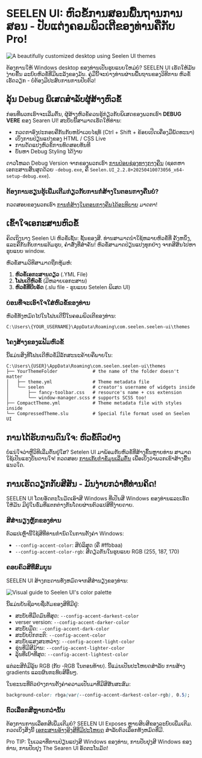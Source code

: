# SEELEN UI: ຫົວຂໍ້ການສອນພື້ນຖານການສອນ - ປັບແຕ່ງຄອມພິວເຕີຂອງທ່ານຄືກັບ Pro!

![A beautifully customized desktop using Seelen UI themes](https://raw.githubusercontent.com/Seelen-Inc/sl-blogs/refs/heads/master/blog/seelen-ui-theme-tutorial/image.png)

ຕ້ອງການໃຫ້ Windows desktop ຂອງທ່ານເປັນຮູບແບບໃຫມ່ບໍ? SEELEN UI ເຮັດໃຫ້ມັນງ່າຍຂື້ນ
ລະບົບຫົວຂໍ້ທີ່ມີພະລັງຂອງມັນ. ຄູ່ມືນີ້ຈະຍ່າງທ່ານຜ່ານພື້ນຖານຂອງວິທີການ ຫົວຂໍ້ເຮັດວຽກ - ບໍ່ຕ້ອງມີປະສົບການການປັບຕົວ!

## ລຸ້ນ Debug ພິເສດສໍາລັບຜູ້ສ້າງຫົວຂໍ້

ກ່ອນທີ່ພວກເຮົາຈະເລີ່ມຕົ້ນ, ຜູ້ສ້າງຫົວຂໍ້ຄວນຮູ້ກ່ຽວກັບພິເສດຂອງພວກເຮົາ **DEBUG VERE** ຂອງ Searen UI!
ສະບັບນີ້ສາມາດເຮັດໃຫ້ທ່ານ:

- ກວດກາອົງປະກອບຄືກັນກັບຫນ້າເວບໄຊທ໌ (Ctrl + Shift + ຂ້ອຍເປີດເຄື່ອງມືພັດທະນາ)
- ເບິ່ງການປ່ຽນແປງຂອງ HTML / CSS Live
- ການດັດແປງຫົວຂໍ້ການທົດສອບທັນທີ
- ບັນຫາ Debug Styling ໄດ້ງ່າຍ

ດາວໂຫລດ Debug Version ຈາກຂອງພວກເຮົາ
[ການປ່ອຍຊ່ອງທາງກາງຄືນ](https://seelen.io/apps/seelen-ui/releases/nightly)
(ຊອກຫາເອກະສານສິ້ນສຸດດ້ວຍ `-debug.exe`, ຄື
`Seelen.UI_2.2.8+20250410073056_x64-setup-debug.exe`).

### ຕ້ອງການຮຽນຮູ້ເພີ່ມເຕີມກ່ຽວກັບການກໍ່ສ້າງໃນຕອນກາງຄືນບໍ?

ກວດສອບຂອງພວກເຮົາ
[ການກໍ່ສ້າງໃນຕອນກາງຄືນໄດ້ອະທິບາຍ](https://seelen.io/blog/seelen-ui-nightly) ມາດຕາ!

## ເຂົ້າໃຈເອກະສານຫົວຂໍ້

ຄິດເຖິງນາງ Seelen Ui ຫົວຂໍ້ເຊັ່ນ: ຊັ້ນຂອງສີ. ທ່ານສາມາດນໍາໃຊ້ຫລາຍຫົວຂໍ້ທີ່ ຄັ້ງຫນຶ່ງ, ແລະຄືກັນກັບການແຕ້ມຮູບ,
ຄໍາສັ່ງທີ່ສໍາຄັນ! ຫົວຂໍ້ສາມາດປ່ຽນແປງທຸກຢ່າງ ຈາກສີສັນໄປຫາຮູບແບບ window.

ຫົວຂໍ້ສາມວິທີສາມາດຖືກຫຸ້ມຫໍ່:

1. **ຫົວຂໍ້ເອກະສານດຽວ** (.YML File)
2. **ໂຟນເດີຫົວຂໍ້** (ມີຫລາຍເອກະສານ)
3. **ຫົວຂໍ້ທີ່ບີບອັດ** (.slu file - ຮູບແບບ Setelen ພິເສດ UI)

### ບ່ອນທີ່ຈະເອົາໃຈໃສ່ຫົວຂໍ້ຂອງທ່ານ

ຫົວຂໍ້ທັງຫມົດໄປໃນໂຟນເດີນີ້ໃນຄອມພິວເຕີຂອງທ່ານ:

```text
C:\Users\{YOUR_USERNAME}\AppData\Roaming\com.seelen.seelen-ui\themes
```

### ໂຄງສ້າງຂອງແຟ້ມຫົວຂໍ້

ນີ້ແມ່ນສິ່ງທີ່ໂຟນເດີຫົວຂໍ້ມີລັກສະນະຄ້າຍຄືພາຍໃນ:

```text
C:\Users\{USER}\AppData\Roaming\com.seelen.seelen-ui\themes
├── YourThemeFolder             # the name of the folder doesn't matter
│   ├── theme.yml               # Theme metadata file
│   └── seelen                  # creator's username of widgets inside
│       ├── fancy-toolbar.css   # resource's name + css extension
│       └── window-manager.scss # supports SCSS too!
├── CompactTheme.yml            # Theme metadata file with styles inside
└── CompressedTheme.slu         # Special file format used on Seelen UI
```

## ການໄດ້ຮັບການດົນໃຈ: ຫົວຂໍ້ຕົວຢ່າງ

ບໍ່ແນ່ໃຈວ່າຫຼືວິທີເລີ່ມຕົ້ນຢູ່ໃສ? Setelen UI ມາພ້ອມກັບຫົວຂໍ້ທີ່ສ້າງຂຶ້ນຫຼາຍທ່ານ ສາມາດໃຊ້ເປັນແຮງບັນດານໃຈ!
ກວດສອບ
[ການເກັບກໍາຂໍ້ມູນເລີ່ມຕົ້ນ](https://github.com/eythaann/Seelen-UI/tree/master/static/themes)
ເພື່ອເບິ່ງວ່າພວກເຂົາສ້າງຂື້ນແນວໃດ.

## ການເຮັດວຽກກັບສີສັນ - ມັນງ່າຍກວ່າທີ່ທ່ານຄິດ!

SEELEN UI ໂດຍອັດຕະໂນມັດເອົາສີ Windows ທີ່ເປັນສີ Windows ຂອງທ່ານແລະເຮັດໃຫ້ມັນ
ມີຢູ່ໃນຮົ່ມທີ່ແຕກຕ່າງກັນໂດຍຜ່ານຕົວແປສີທີ່ງ່າຍດາຍ.

### ສີສໍານຽງຫຼັກຂອງທ່ານ

ຕົວແປເຫຼົ່ານີ້ໃຊ້ສີທີ່ທ່ານກໍານົດໃນການຕັ້ງຄ່າ Windows:

- `--config-accent-color`: ສີບໍລິສຸດ (ຄື #ffbbaa)
- `--config-accent-color-rgb`: ສີດຽວກັນໃນຮູບແບບ RGB (255, 187, 170)

### ຄອບຄົວສີທີ່ສົມບູນ

SEELEN UI ສ້າງກະດານທັງຫມົດຈາກສີສໍານຽງຂອງທ່ານ:

![Visual guide to Seelen UI's color palette](https://raw.githubusercontent.com/Seelen-Inc/sl-blogs/refs/heads/master/blog/seelen-ui-theme-tutorial/colors.png)

ນີ້ແມ່ນບັນຊີລາຍຊື່ເຕັມຂອງສີທີ່ມີຢູ່:

- ສະບັບທີ່ມືດມົນທີ່ສຸດ: `--config-accent-darkest-color`
- verser version: `--config-accent-darker-color`
- ສະບັບມືດ: `--config-accent-dark-color`
- ສະບັບປົກກະຕິ: `--config-accent-color`
- ສະບັບແສງສະຫວ່າງ: `--config-accent-light-color`
- ຮຸ່ນທີ່ມີສີມ້ານ: `--config-accent-lighter-color`
- ລຸ້ນທີ່ເບົາທີ່ສຸດ: `--config-accent-lightest-color`

ແຕ່ລະສີກໍ່ມີລຸ້ນ RGB (ກັບ -RGB ໃນຕອນທ້າຍ). ນີ້ແມ່ນເປັນປະໂຫຍດສໍາລັບ ການສ້າງ gradients
ແລະຜົນກະທົບສີອື່ນໆ.

ໃນຂະນະທີ່ຕົວຢ່າງການຕັ້ງຄ່າຄວາມເປັນມາທີ່ມີສີສັນສະສົມ:

```css
background-color: rbga(var(--config-accent-darkest-color-rgb), 0.5);
```

### ຕົວເລືອກສີຫຼາຍກວ່ານັ້ນ

ຕ້ອງການການເລືອກສີເພີ່ມເຕີມບໍ? SEELEN UI Exposes ຫຼາຍສິບສີຂອງລະບົບເພີ່ມເຕີມ. ກວດເບິ່ງສິ່ງນີ້
[ເອກະສານອ້າງອີງສີທີ່ມີປະໂຫຍດ](https://gist.github.com/eythaann/cd9a3cda0206ce23a17f5ea00ec2ba06)
ສໍາລັບຕົວເລືອກທັງຫມົດທີ່ມີ.

Pro TIP: ໃນເວລາທີ່ການປ່ຽນແປງສີ Windows ຂອງທ່ານ, ການປັບປຸງສີ Windows ຂອງທ່ານ, ການປັບປຸງ The
Searen UI ອັດຕະໂນມັດ!
